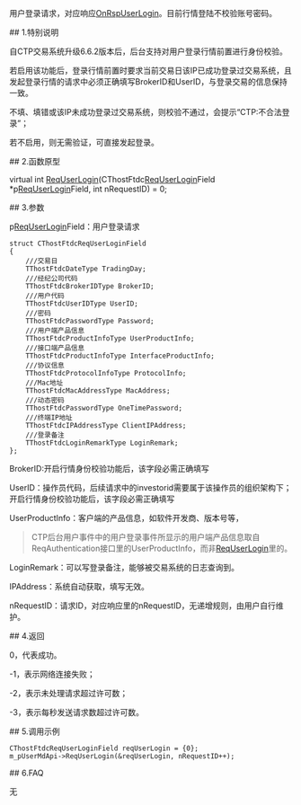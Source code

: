 <p>用户登录请求，对应响应<a href="../../CTHOSTFTDCMDSPI/ONRSPUSERLOGIN/">OnRspUserLogin</a>。目前行情登陆不校验账号密码。</p>
<span class="anchor" id="385ca0cb-7b27-4426-a227-1d481eab66ca"></span>
## 1.特别说明
<p>自CTP交易系统升级6.6.2版本后，后台支持对用户登录行情前置进行身份校验。</p>
<p>若启用该功能后，登录行情前置时要求当前交易日该IP已成功登录过交易系统，且发起登录行情的请求中必须正确填写BrokerID和UserID，与登录交易的信息保持一致。</p>
<p>不填、填错或该IP未成功登录过交易系统，则校验不通过，会提示“CTP:不合法登录”；</p>
<p>若不启用，则无需验证，可直接发起登录。</p>
<span class="anchor" id="8acd7280-6ce9-4659-a12b-ab17f942f3e2"></span>
## 2.函数原型
<p>virtual int <a href="../../../JYJK/CTHOSTFTDCTRADERSPI/REQUSERLOGIN/">ReqUserLogin</a>(CThostFtdc<a href="../../../JYJK/CTHOSTFTDCTRADERSPI/REQUSERLOGIN/">ReqUserLogin</a>Field *p<a href="../../../JYJK/CTHOSTFTDCTRADERSPI/REQUSERLOGIN/">ReqUserLogin</a>Field, int nRequestID) = 0;</p>
<span class="anchor" id="222cda0d-25d4-4850-869a-70d76160ce7b"></span>
## 3.参数
<p>p<a href="../../../JYJK/CTHOSTFTDCTRADERSPI/REQUSERLOGIN/">ReqUserLogin</a>Field：用户登录请求</p>
<pre><code>struct CThostFtdcReqUserLoginField
{
    ///交易日
    TThostFtdcDateType TradingDay;
    ///经纪公司代码
    TThostFtdcBrokerIDType BrokerID;
    ///用户代码
    TThostFtdcUserIDType UserID;
    ///密码
    TThostFtdcPasswordType Password;
    ///用户端产品信息
    TThostFtdcProductInfoType UserProductInfo;
    ///接口端产品信息
    TThostFtdcProductInfoType InterfaceProductInfo;
    ///协议信息
    TThostFtdcProtocolInfoType ProtocolInfo;
    ///Mac地址
    TThostFtdcMacAddressType MacAddress;
    ///动态密码
    TThostFtdcPasswordType OneTimePassword;
    ///终端IP地址
    TThostFtdcIPAddressType ClientIPAddress;
    ///登录备注
    TThostFtdcLoginRemarkType LoginRemark;
};
</code></pre>
<p>BrokerID:开启行情身份校验功能后，该字段必需正确填写</p>
<p>UserID：操作员代码，后续请求中的investorid需要属于该操作员的组织架构下；开启行情身份校验功能后，该字段必需正确填写</p>
<p>UserProductInfo：客户端的产品信息，如软件开发商、版本号等，</p>
<blockquote>
<p>CTP后台用户事件中的用户登录事件所显示的用户端产品信息取自ReqAuthentication接口里的UserProductInfo，而非<a href="../../../JYJK/CTHOSTFTDCTRADERSPI/REQUSERLOGIN/">ReqUserLogin</a>里的。</p>
</blockquote>
<p>LoginRemark：可以写登录备注，能够被交易系统的日志查询到。</p>
<p>IPAddress：系统自动获取，填写无效。</p>
<p>nRequestID：请求ID，对应响应里的nRequestID，无递增规则，由用户自行维护。</p>
<span class="anchor" id="62d5184e-0408-4a11-aa29-6d64d7f900b9"></span>
## 4.返回
<p>0，代表成功。</p>
<p>-1，表示网络连接失败；</p>
<p>-2，表示未处理请求超过许可数；</p>
<p>-3，表示每秒发送请求数超过许可数。</p>
<span class="anchor" id="af5fa2d5-a40b-48e4-8767-6b7ea7df91fd"></span>
## 5.调用示例
<pre><code>CThostFtdcReqUserLoginField reqUserLogin = {0};
m_pUserMdApi-&gt;ReqUserLogin(&amp;reqUserLogin, nRequestID++);
</code></pre>
<span class="anchor" id="b43cb5fd-2202-4cdd-aaac-29f376f9649d"></span>
## 6.FAQ
<p>无</p>
